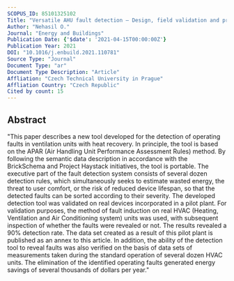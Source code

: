 ```yaml
---
SCOPUS_ID: 85101325102
Title: "Versatile AHU fault detection – Design, field validation and practical application"
Author: "Nehasil O."
Journal: "Energy and Buildings"
Publication Date: {'$date': '2021-04-15T00:00:00Z'}
Publication Year: 2021
DOI: "10.1016/j.enbuild.2021.110781"
Source Type: "Journal"
Document Type: "ar"
Document Type Description: "Article"
Affliation: "Czech Technical University in Prague"
Affliation Country: "Czech Republic"
Cited by count: 15
---
```


## Abstract
"This paper describes a new tool developed for the detection of operating faults in ventilation units with heat recovery. In principle, the tool is based on the APAR (Air Handling Unit Performance Assessment Rules) method. By following the semantic data description in accordance with the BrickSchema and Project Haystack initiatives, the tool is portable. The executive part of the fault detection system consists of several dozen detection rules, which simultaneously seeks to estimate wasted energy, the threat to user comfort, or the risk of reduced device lifespan, so that the detected faults can be sorted according to their severity. The developed detection tool was validated on real devices incorporated in a pilot plant. For validation purposes, the method of fault induction on real HVAC (Heating, Ventilation and Air Conditioning system) units was used, with subsequent inspection of whether the faults were revealed or not. The results revealed a 90% detection rate. The data set created as a result of this pilot plant is published as an annex to this article. In addition, the ability of the detection tool to reveal faults was also verified on the basis of data sets of measurements taken during the standard operation of several dozen HVAC units. The elimination of the identified operating faults generated energy savings of several thousands of dollars per year."
